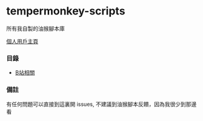 # tempermonkey-scripts
所有我自製的油猴腳本庫

[個人用戶主頁](https://greasyfork.org/zh-CN/users/708921-eric2788)


### 目錄

- [B站相關](/Bilibili)


### 備註

有任何問題可以直接到這裏開 issues, 不建議到油猴腳本反饋，因為我很少到那邊看



